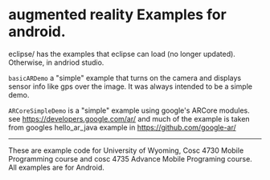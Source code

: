 augmented reality Examples for android.
================

eclipse/ has the examples that eclipse can load (no longer updated).  Otherwise, in andriod studio.

`basicARDemo` a "simple" example that turns on the camera and displays sensor info like gps over the image.  It was always intended to be a simple demo.
     
`ARCoreSimpleDemo` is a "simple" example using google's ARCore modules.  see https://developers.google.com/ar/  and much of the example is taken from googles hello_ar_java example in https://github.com/google-ar/ 

---

These are example code for University of Wyoming, Cosc 4730 Mobile Programming course and cosc 4735 Advance Mobile Programing course. 
All examples are for Android.
